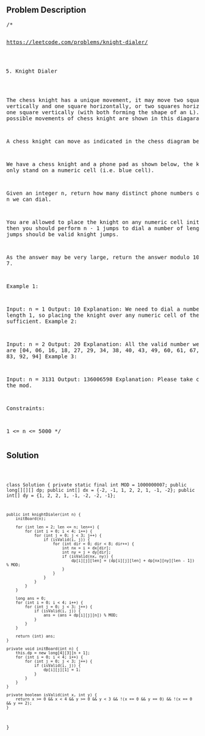 <!--
<style>
  body { font-family: Arial, sans-serif; }
  .container { max-width: 744px; margin: 0 auto; padding: 10px; }
  .comment-block { background-color: #f9f9f9; padding: 10px; border-left: 5px solid #ccc; max-width: 100%; margin: 20px auto; overflow-wrap: break-word; white-space: pre-wrap; }
  .code-block { background-color: #f4f4f4; padding: 10px; border: 1px solid #ddd; max-width: 100%; margin: 20px auto; overflow-wrap: break-word; white-space: pre-wrap; }
</style>
-->

<div class='container'>
<h2>Problem Description</h2>
<div class='comment-block'>
<pre>
/* 

https://leetcode.com/problems/knight-dialer/

935. Knight Dialer


The chess knight has a unique movement, it may move two squares vertically and one square horizontally, 
or two squares horizontally and one square vertically (with both forming the shape of an L). 
The possible movements of chess knight are shown in this diagaram:

A chess knight can move as indicated in the chess diagram below:


We have a chess knight and a phone pad as shown below, the knight can only stand on a numeric cell (i.e. blue cell).


Given an integer n, return how many distinct phone numbers of length n we can dial.

You are allowed to place the knight on any numeric cell initially and then you should perform n - 1 jumps 
to dial a number of length n. All jumps should be valid knight jumps.

As the answer may be very large, return the answer modulo 109 + 7.

 

Example 1:

Input: n = 1
Output: 10
Explanation: We need to dial a number of length 1, so placing the knight over any numeric cell of the 10 cells is sufficient.
Example 2:

Input: n = 2
Output: 20
Explanation: All the valid number we can dial are [04, 06, 16, 18, 27, 29, 34, 38, 40, 43, 49, 60, 61, 67, 72, 76, 81, 83, 92, 94]
Example 3:

Input: n = 3131
Output: 136006598
Explanation: Please take care of the mod.
 

Constraints:

1 <= n <= 5000
*/
</pre>
</div>

<h2>Solution</h2>
<div class='code-block'>
<pre><code class='language-java'>

class Solution {
    private static final int MOD = 1000000007;
    public long[][][] dp;
    public int[] dx = {-2, -1, 1, 2, 2, 1, -1, -2};
    public int[] dy = {1, 2, 2, 1, -1, -2, -2, -1};

    public int knightDialer(int n) {
        initBoard(n);

        for (int len = 2; len <= n; len++) {
            for (int i = 0; i < 4; i++) {
                for (int j = 0; j < 3; j++) {
                    if (isValid(i, j)) {
                        for (int dir = 0; dir < 8; dir++) {
                            int nx = i + dx[dir];
                            int ny = j + dy[dir];
                            if (isValid(nx, ny)) {
                                dp[i][j][len] = (dp[i][j][len] + dp[nx][ny][len - 1]) % MOD;
                            }
                        }
                    }
                }
            }
        }

        long ans = 0;
        for (int i = 0; i < 4; i++) {
            for (int j = 0; j < 3; j++) {
                if (isValid(i, j)) {
                    ans = (ans + dp[i][j][n]) % MOD;
                }
            }
        }

        return (int) ans;
    }

    private void initBoard(int n) {
        this.dp = new long[4][3][n + 1];
        for (int i = 0; i < 4; i++) {
            for (int j = 0; j < 3; j++) {
                if (isValid(i, j)) {
                    dp[i][j][1] = 1;
                }
            }
        }
    }

    private boolean isValid(int x, int y) {
        return x >= 0 && x < 4 && y >= 0 && y < 3 && !(x == 0 && y == 0) && !(x == 0 && y == 2);
    }
}
</code></pre>
</div>
</div>
